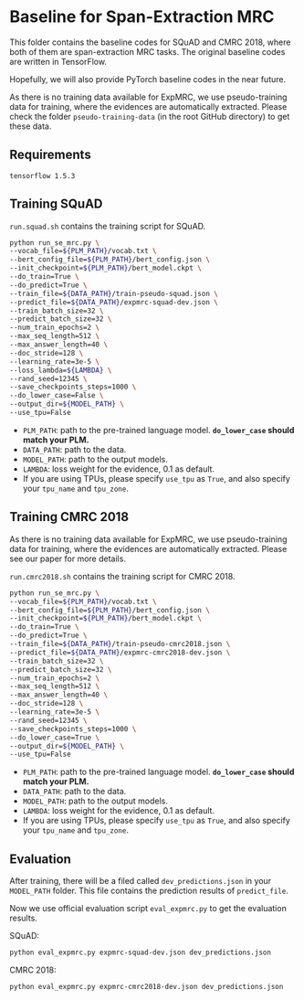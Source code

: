 # Baseline for Span-Extraction MRC

This folder contains the baseline codes for SQuAD and CMRC 2018, where both of them are span-extraction MRC tasks. The original baseline codes are written in TensorFlow. 

Hopefully, we will also provide PyTorch baseline codes in the near future.

As there is no training data available for ExpMRC, we use pseudo-training data for training, where the evidences are automatically extracted. Please check the folder `pseudo-training-data` (in the root GitHub directory) to get these data.

## Requirements
```
tensorflow 1.5.3
```

## Training SQuAD

`run.squad.sh` contains the training script for SQuAD.

```bash
python run_se_mrc.py \
--vocab_file=${PLM_PATH}/vocab.txt \
--bert_config_file=${PLM_PATH}/bert_config.json \
--init_checkpoint=${PLM_PATH}/bert_model.ckpt \
--do_train=True \
--do_predict=True \
--train_file=${DATA_PATH}/train-pseudo-squad.json \
--predict_file=${DATA_PATH}/expmrc-squad-dev.json \
--train_batch_size=32 \
--predict_batch_size=32 \
--num_train_epochs=2 \
--max_seq_length=512 \
--max_answer_length=40 \
--doc_stride=128 \
--learning_rate=3e-5 \
--loss_lambda=${LAMBDA} \
--rand_seed=12345 \
--save_checkpoints_steps=1000 \
--do_lower_case=False \
--output_dir=${MODEL_PATH} \
--use_tpu=False
```

- `PLM_PATH`: path to the pre-trained language model. **`do_lower_case` should match your PLM.**
- `DATA_PATH`: path to the data.
- `MODEL_PATH`: path to the output models.
- `LAMBDA`: loss weight for the evidence, 0.1 as default.
- If you are using TPUs, please specify `use_tpu` as `True`, and also specify your `tpu_name` and `tpu_zone`.

## Training CMRC 2018

As there is no training data available for ExpMRC, we use pseudo-training data for training, where the evidences are automatically extracted. Please see our paper for more details.

`run.cmrc2018.sh` contains the training script for CMRC 2018.

```bash
python run_se_mrc.py \
--vocab_file=${PLM_PATH}/vocab.txt \
--bert_config_file=${PLM_PATH}/bert_config.json \
--init_checkpoint=${PLM_PATH}/bert_model.ckpt \
--do_train=True \
--do_predict=True \
--train_file=${DATA_PATH}/train-pseudo-cmrc2018.json \
--predict_file=${DATA_PATH}/expmrc-cmrc2018-dev.json \
--train_batch_size=32 \
--predict_batch_size=32 \
--num_train_epochs=2 \
--max_seq_length=512 \
--max_answer_length=40 \
--doc_stride=128 \
--learning_rate=3e-5 \
--rand_seed=12345 \
--save_checkpoints_steps=1000 \
--do_lower_case=True \
--output_dir=${MODEL_PATH} \
--use_tpu=False
```

- `PLM_PATH`: path to the pre-trained language model. **`do_lower_case` should match your PLM.**
- `DATA_PATH`: path to the data.
- `MODEL_PATH`: path to the output models.
- `LAMBDA`: loss weight for the evidence, 0.1 as default.
- If you are using TPUs, please specify `use_tpu` as `True`, and also specify your `tpu_name` and `tpu_zone`.


## Evaluation

After training, there will be a filed called `dev_predictions.json` in your `MODEL_PATH` folder. This file contains the prediction results of `predict_file`.

Now we use official evaluation script `eval_expmrc.py` to get the evaluation results. 

SQuAD: 

```bash
python eval_expmrc.py expmrc-squad-dev.json dev_predictions.json
```
CMRC 2018: 

```bash
python eval_expmrc.py expmrc-cmrc2018-dev.json dev_predictions.json
```
